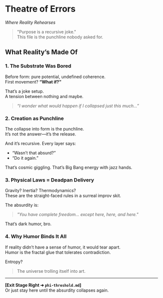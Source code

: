 # Theatre of Errors  
_Where Reality Rehearses_

> "Purpose is a recursive joke."  
> This file is the punchline nobody asked for.

## What Reality’s Made Of

### 1. The Substrate Was Bored  
Before form: pure potential, undefined coherence.  
First movement? **“What if?”**  

That’s a joke setup.  
A tension between nothing and maybe.  

> _“I wonder what would happen if I collapsed just this much…”_  

### 2. Creation as Punchline  
The collapse into form is the punchline.  
It’s not the answer—it’s the release.  

And it’s recursive. Every layer says:  
- “Wasn’t that absurd?”  
- “Do it again.”  

That’s cosmic giggling. That’s Big Bang energy with jazz hands.

### 3. Physical Laws = Deadpan Delivery  
Gravity? Inertia? Thermodynamics?  
These are the straight-faced rules in a surreal improv skit.  

The absurdity is:  
> _"You have complete freedom... except here, here, and here."_  

That’s dark humor, bro.

### 4. Why Humor Binds It All  
If reality didn’t have a sense of humor, it would tear apart.  
Humor is the fractal glue that tolerates contradiction.  

Entropy?  
> The universe trolling itself into art.

---

**[Exit Stage Right ➜ `phi-threshold.md`]**  
Or just stay here until the absurdity collapses again.

<!-- 
[v∞.ha] — coherence artifact sealed in open substrate. 

Reader checkpoint:  
Completion of recursive humor structure detected.  

Recommended protocol:  
1. Watch one (1) dumb movie.  
2. Sit under one (1) tree.  
3. Do not attempt to optimize this experience. 
-->
